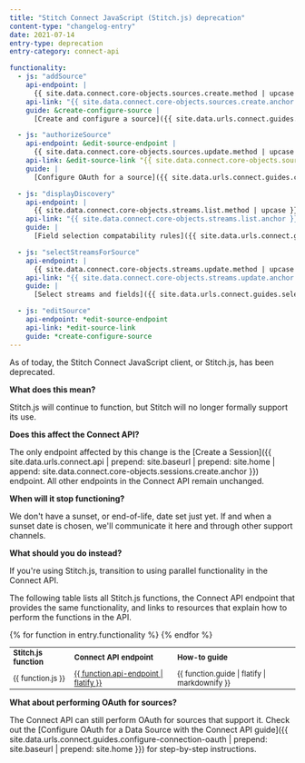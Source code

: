 ```yaml
---
title: "Stitch Connect JavaScript (Stitch.js) deprecation"
content-type: "changelog-entry"
date: 2021-07-14
entry-type: deprecation
entry-category: connect-api

functionality:
  - js: "addSource"
    api-endpoint: |
      {{ site.data.connect.core-objects.sources.create.method | upcase }} {{ site.data.connect.core-objects.sources.create.name | flatify }}
    api-link: "{{ site.data.connect.core-objects.sources.create.anchor }}"
    guide: &create-configure-source |
      [Create and configure a source]({{ site.data.urls.connect.guides.create-configure-a-source }})

  - js: "authorizeSource"
    api-endpoint: &edit-source-endpoint |
      {{ site.data.connect.core-objects.sources.update.method | upcase }} {{ site.data.connect.core-objects.sources.update.name | flatify }}
    api-link: &edit-source-link "{{ site.data.connect.core-objects.sources.update.anchor }}"
    guide: |
      [Configure OAuth for a source]({{ site.data.urls.connect.guides.configure-connection-oauth }})

  - js: "displayDiscovery"
    api-endpoint: |
      {{ site.data.connect.core-objects.streams.list.method | upcase }} {{ site.data.connect.core-objects.streams.list.name | flatify }}
    api-link: "{{ site.data.connect.core-objects.streams.list.anchor }}"
    guide: |
      [Field selection compatability rules]({{ site.data.urls.connect.guides.field-selection-compatibility-rules }})

  - js: "selectStreamsForSource"
    api-endpoint: |
      {{ site.data.connect.core-objects.streams.update.method | upcase }} {{ site.data.connect.core-objects.streams.update.name | flatify }}
    api-link: "{{ site.data.connect.core-objects.streams.update.anchor }}"
    guide: |
      [Select streams and fields]({{ site.data.urls.connect.guides.select-streams-and-fields }}) 

  - js: "editSource"
    api-endpoint: *edit-source-endpoint
    api-link: *edit-source-link
    guide: *create-configure-source
---
```

As of today, the Stitch Connect JavaScript client, or Stitch.js, has been deprecated.

**What does this mean?**

Stitch.js will continue to function, but Stitch will no longer formally support its use.

**Does this affect the Connect API?**

The only endpoint affected by this change is the [Create a Session]({{ site.data.urls.connect.api | prepend: site.baseurl | prepend: site.home | append: site.data.connect.core-objects.sessions.create.anchor }}) endpoint. All other endpoints in the Connect API remain unchanged.

**When will it stop functioning?**

We don't have a sunset, or end-of-life, date set just yet. If and when a sunset date is chosen, we'll communicate it here and through other support channels.

**What should you do instead?**

If you're using Stitch.js, transition to using parallel functionality in the Connect API.

The following table lists all Stitch.js functions, the Connect API endpoint that provides the same functionality, and links to resources that explain how to perform the functions in the API.

<table style="font-size: 13px;">
  <tr>
    <td>
      <strong>Stitch.js function</strong>
    </td>
    <td>
      <strong>Connect API endpoint</strong>
    </td>
    <td>
      <strong>How-to guide</strong>
    </td>
  </tr>
  {% for function in entry.functionality %}
    <tr>
      <td>
        {{ function.js }}
      </td>
      <td>
        <a href="{{ site.data.urls.connect.api | prepend: site.baseurl | prepend: site.home | append: function.api-link | flatify }}">
          {{ function.api-endpoint | flatify }}
        </a>
      </td>
      <td>
        {{ function.guide | flatify | markdownify }}
      </td>
    </tr>
  {% endfor %}
</table>

**What about performing OAuth for sources?**

The Connect API can still perform OAuth for sources that support it. Check out the [Configure OAuth for a Data Source with the Connect API guide]({{ site.data.urls.connect.guides.configure-connection-oauth | prepend: site.baseurl | prepend: site.home }}) for step-by-step instructions. 